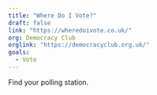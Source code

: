 ```yaml
---
title: "Where Do I Vote?"
draft: false
link: "https://wheredoivote.co.uk/"
org: Democracy Club
orglink: "https://democracyclub.org.uk/"
goals:
  - Vote
---
```


Find your polling station.

<!--more-->
